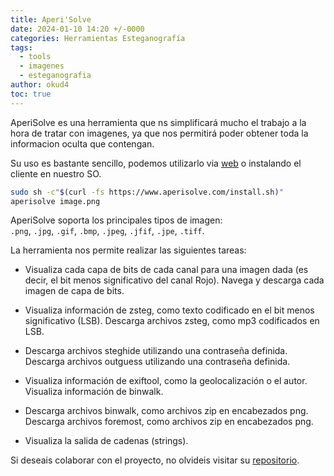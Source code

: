 ```yaml
---
title: Aperi'Solve
date: 2024-01-10 14:20 +/-0000
categories: Herramientas Esteganografía
tags:
  - tools
  - imagenes
  - esteganografia
author: okud4
toc: true
---
```


AperiSolve es una herramienta que ns simplificará mucho el trabajo a la hora de tratar con imagenes, ya que nos permitirá poder obtener toda la informacion oculta que contengan.

Su uso es bastante sencillo, podemos utilizarlo via [web](https://www.aperisolve.com/) o instalando el cliente en nuestro SO.

```bash
sudo sh -c"$(curl -fs https://www.aperisolve.com/install.sh)"
aperisolve image.png
```

AperiSolve soporta los principales tipos de imagen: `.png`, `.jpg`, `.gif`, `.bmp`, `.jpeg`, `.jfif`, `.jpe`, `.tiff`.

La herramienta nos permite realizar las siguientes tareas:

- Visualiza cada capa de bits de cada canal para una imagen dada (es decir, el bit menos significativo del canal Rojo). Navega y descarga cada imagen de capa de bits.

- Visualiza información de zsteg, como texto codificado en el bit menos significativo (LSB). Descarga archivos zsteg, como mp3 codificados en LSB.

- Descarga archivos steghide utilizando una contraseña definida. Descarga archivos outguess utilizando una contraseña definida.

- Visualiza información de exiftool, como la geolocalización o el autor. Visualiza información de binwalk.

- Descarga archivos binwalk, como archivos zip en encabezados png. Descarga archivos foremost, como archivos zip en encabezados png.

- Visualiza la salida de cadenas (strings).

Si deseais colaborar con el proyecto, no olvideis visitar su [repositorio](https://github.com/Zeecka/AperiSolve).
